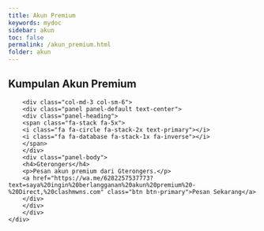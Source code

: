 ```yaml
---
title: Akun Premium
keywords: mydoc
sidebar: akun
toc: false
permalink: /akun_premium.html
folder: akun
---
```

<div class="row">
        <div class="col-lg-12">
            <h2 class="page-header">Kumpulan Akun Premium</h2>
        </div>

        <div class="col-md-3 col-sm-6">
        <div class="panel panel-default text-center">
        <div class="panel-heading">
        <span class="fa-stack fa-5x">
        <i class="fa fa-circle fa-stack-2x text-primary"></i>
        <i class="fa fa-database fa-stack-1x fa-inverse"></i>
        </span>
        </div>
        <div class="panel-body">
        <h4>Gterongers</h4>
        <p>Pesan akun premium dari Gterongers.</p>
        <a href="https://wa.me/6282257537773?text=saya%20ingin%20berlangganan%20akun%20premium%20-%20Direct,%20clashmwns.com" class="btn btn-primary">Pesan Sekarang</a>
        </div>
        </div>
        </div>
    </div>
